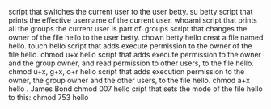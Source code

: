 script that switches the current user to the user betty. su betty
script that prints the effective username of the current user. whoami
script that prints all the groups the current user is part of. groups
script that changes the owner of the file hello to the user betty. chown betty hello
creat a file named hello. touch hello
script that adds execute permission to the owner of the file hello. chmod u+x hello
script that adds execute permission to the owner and the group owner, and read permission to other users, to the file hello. chmod u+x, g+x, o+r hello
script that adds execution permission to the owner, the group owner and the other users, to the file hello. chmod a+x hello
. James Bond chmod 007 hello
cript that sets the mode of the file hello to this: chmod 753 hello
